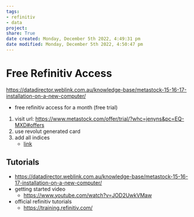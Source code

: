 ```yaml
---  
tags:  
- refinitiv  
- data  
project:  
share: True  
date created: Monday, December 5th 2022, 4:49:31 pm  
date modified: Monday, December 5th 2022, 4:50:47 pm  
---  
```

# Free Refinitiv Access  
  
  
<https://datadirector.weblink.com.au/knowledge-base/metastock-15-16-17-installation-on-a-new-computer/>  
- free refinitiv access for a month (free trial)  
  
1. visit url: <https://www.metastock.com/offer/trial/?whc=jenyns&pc=EQ-MXD#offers>  
2. use revolut generated card  
3. add all indices  
	- [link](https://www.metastock.com/cart/?c=&p=&i=&add=M%2CEXCH-ABDH%2CEXCH-JORD%2CEXCH-ADE%2CEXCH-GRCE%2CEXCH-BFRT%2CEXCH-BFI%2CEXCH-LEBN%2CEXCH-MV1%2CEXCH-ESSE%2CEXCH-MC1%2CEXCH-ISH%2CEXCH-BRA%2CEXCH-BUCH%2CEXCH-BU1%2CEXCH-CAS%2CEXCH-MDXI%2CEXCH-CYS%2CEXCH-IBO%2CEXCH-DBIR%2CEXCH-VOLI%2CEXCH-DID%2CEXCH-SF9%2CEXCH-DOW%2CEXCH-DUFI%2CEXCH-DUMR%2CEXCH-EGYP%2CEXCH-CU2%2CEXCH-EUAI%2CEXCH-ENS%2CEXCH-ESM%2CEXCH-ERNP%2CEXCH-EL2%2CEXCH-EES%2CEXCH-FTSE%2CEXCH-ATI%2CEXCH-DBSP%2CEXCH-DBSQ%2CEXCH-IBX%2CEXCH-ISTQ%2CEXCH-IFO%2CEXCH-IT%2CEXCH-JNB%2CEXCH-JSI%2CEXCH-KAZ%2CEXCH-LSE2D%2CEXCH-LSE2I%2CEXCH-UK%2CEXCH-SEQI%2CEXCH-LIX%2CEXCH-LUX%2CEXCH-MS1%2CEXCH-MEC%2CEXCH-MEE%2CEXCH-MEF%2CEXCH-MSI%2CEXCH-MU1%2CEXCH-NRB%2CEXCH-TLX%2CEXCH-OME1%2CEXCH-VINX%2CEXCH-NIN%2CEXCH-NG%2CEXCH-NIX%2CEXCH-NGIF%2CEXCH-PRI%2CEXCH-PRA%2CEXCH-QATA%2CEXCH-RTB%2CEXCH-SAUD%2CEXCH-SCT%2CEXCH-SSB%2CEXCH-CH%2CEXCH-SWXE%2CEXCH-STOX%2CEXCH-IL%2CEXCH-TUN%2CEXCH-VSX%2CEXCH-PL%2CEXCH-WBAG%2CEXCH-CCY%2CEXCH-CYD%2CEXCH-CR1%2CEXCH-DGC%2CEXCH-PE2%2CEXCH-EXP%2CEXCH-EEC%2CEXCH-EUE%2CEXCH-ENX%2CEXCH-JSCD%2CEXCH-JSED%2CEXCH-SDD%2CEXCH-LIE%2CEXCH-LME%2CEXCH-OMXD%2CEXCH-PGM%2CEXCH-IPE%2CEXCH-COLO%2CEXCH-MEX%2CEXCH-NQI%2CEXCH-SB3%2CEXCH-SA8%2CEXCH-SB6%2CEXCH-SB4%2CEXCH-SB8%2CEXCH-NYSE%2CEXCH-NQLL%2CEXCH-NQ%2CEXCH-AMEX%2CEXCH-AR%2CEXCH-BR%2CEXCH-RRTI%2CEXCH-CL%2CEXCH-PINK%2CEXCH-BRBF%2CEXCH-CMX%2CEXCH-BEC%2CEXCH-CBM%2CEXCH-CSV%2CEXCH-WCE%2CEXCH-MDE%2CEXCH-MGE%2CEXCH-CBOT%2CEXCH-CME%2CEXCH-CSCE%2CEXCH-NYMX%2CEXCH-OPRA%2CEXCH-CBOE%2CEXCH-CMSP%2CEXCH-CEC%2CEXCH-BSR%2CEXCH-BSD%2CEXCH-BSI%2CEXCH-BMX%2CEXCH-CFX%2CEXCH-DLC%2CEXCH-DG2%2CEXCH-HSI%2CEXCH-KSE%2CEXCH-KOSD%2CEXCH-KIG%2CEXCH-KDA%2CEXCH-MCR%2CEXCH-MCXI%2CEXCH-NCX%2CEXCH-NFT%2CEXCH-NCU%2CEXCH-INSE%2CEXCH-NSS%2CEXCH-OS64%2CEXCH-SHFE%2CEXCH-TCEB%2CEXCH-TFF%2CEXCH-HC%2CEXCH-SX%2CEXCH-SYDF%2C&bc=M&edp=EK-EURO-M%2CEK-NAME-DISC-M%2CEK-WFUT-DISC-M&dbg=&ex=EXCH-ABDH&ex=EXCH-JORD&ex=EXCH-ADE&ex=EXCH-GRCE&ex=EXCH-BFRT&ex=EXCH-BFI&ex=EXCH-LEBN&ex=EXCH-MV1&ex=EXCH-ESSE&ex=EXCH-MC1&ex=EXCH-ISH&ex=EXCH-BRA&ex=EXCH-BUCH&ex=EXCH-BU1&ex=EXCH-CAS&ex=EXCH-MDXI&ex=EXCH-CYS&ex=EXCH-IBO&ex=EXCH-DBIR&ex=EXCH-VOLI&ex=EXCH-DID&ex=EXCH-SF9&ex=EXCH-DOW&ex=EXCH-DUFI&ex=EXCH-DUMR&ex=EXCH-EGYP&ex=EXCH-CU2&ex=EXCH-EUAI&ex=EXCH-ENS&ex=EXCH-ESM&ex=EXCH-ERNP&ex=EXCH-EL2&ex=EXCH-EES&ex=EXCH-FTSE&ex=EXCH-ATI&ex=EXCH-DBSP&ex=EXCH-DBSQ&ex=EXCH-IBX&ex=EXCH-ISTQ&ex=EXCH-IFO&ex=EXCH-IT&ex=EXCH-JNB&ex=EXCH-JSI&ex=EXCH-KAZ&ex=EXCH-LSE2D&ex=EXCH-LSE2I&ex=EXCH-UK&ex=EXCH-SEQI&ex=EXCH-LIX&ex=EXCH-LUX&ex=EXCH-MS1&ex=EXCH-MEC&ex=EXCH-MEE&ex=EXCH-MEF&ex=EXCH-MSI&ex=EXCH-MU1&ex=EXCH-NRB&ex=EXCH-TLX&ex=EXCH-OME1&ex=EXCH-VINX&ex=EXCH-NIN&ex=EXCH-NG&ex=EXCH-NIX&EXCH-NIX=on&ex=EXCH-NGIF&ex=EXCH-PRI&ex=EXCH-PRA&ex=EXCH-QATA&ex=EXCH-RTB&ex=EXCH-SAUD&ex=EXCH-SCT&ex=EXCH-SSB&ex=EXCH-CH&ex=EXCH-SWXE&ex=EXCH-STOX&ex=EXCH-IL&ex=EXCH-TUN&ex=EXCH-VSX&ex=EXCH-PL&ex=EXCH-WBAG&ex=EXCH-CCY&ex=EXCH-CYD&ex=EXCH-CR1&ex=EXCH-DGC&ex=EXCH-PE2&ex=EXCH-EXP&ex=EXCH-EEC&ex=EXCH-EUE&ex=EXCH-ENX&ex=EXCH-JSCD&ex=EXCH-JSED&ex=EXCH-SDD&ex=EXCH-LIE&ex=EXCH-LME&EXCH-LME=on&ex=EXCH-OMXD&ex=EXCH-PGM&ex=EXCH-IPE&ex=EXCH-COLO&ex=EXCH-MEX&ex=EXCH-NQI&ex=EXCH-SB3&ex=EXCH-SA8&ex=EXCH-SB6&ex=EXCH-SB4&ex=EXCH-SB8&ex=EXCH-NYSE&ex=EXCH-NQLL&ex=EXCH-NQ&ex=EXCH-AMEX&ex=EXCH-AR&ex=EXCH-BR&ex=EXCH-RRTI&ex=EXCH-CL&ex=EXCH-PINK&ex=EXCH-BRBF&ex=EXCH-CMX&ex=EXCH-BEC&ex=EXCH-CBM&ex=EXCH-CSV&ex=EXCH-WCE&ex=EXCH-MDE&ex=EXCH-MGE&ex=EXCH-CBOT&ex=EXCH-CME&EXCH-CME=on&ex=EXCH-CSCE&ex=EXCH-NYMX&ex=EXCH-OPRA&ex=EXCH-CBOE&ex=EXCH-CMSP&ex=EXCH-CEC&ex=EXCH-BSR&ex=EXCH-BSD&ex=EXCH-BSI&ex=EXCH-BMX&ex=EXCH-CFX&ex=EXCH-DLC&ex=EXCH-DG2&ex=EXCH-HSI&ex=EXCH-KSE&ex=EXCH-KOSD&ex=EXCH-KIG&ex=EXCH-KDA&ex=EXCH-MCR&ex=EXCH-MCXI&ex=EXCH-NCX&ex=EXCH-NFT&ex=EXCH-NCU&ex=EXCH-INSE&ex=EXCH-NSS&ex=EXCH-OS64&ex=EXCH-SHFE&ex=EXCH-TCEB&ex=EXCH-TFF&ex=EXCH-HC&ex=EXCH-SX&ex=EXCH-SYDF&dp=&ao=&ms=)  
  
## Tutorials  
- <https://datadirector.weblink.com.au/knowledge-base/metastock-15-16-17-installation-on-a-new-computer/>  
- getting started video  
	- <https://www.youtube.com/watch?v=JOD2UwkVMaw>  
- official refinitiv tutorials  
	- <https://training.refinitiv.com/>